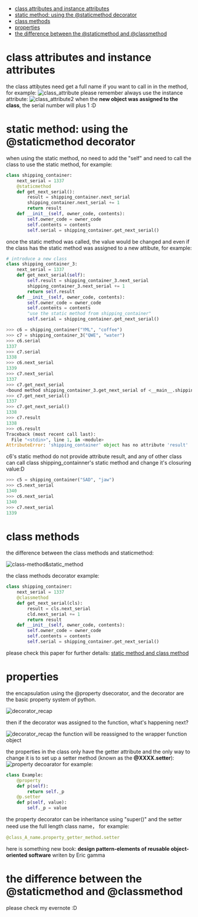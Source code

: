 - [class attributes and instance attributes](#class-attributes-and-instance-attributes)
- [static method: using the @staticmethod decorator](#static-method-using-the-staticmethod-decorator)
- [class methods](#class-methods)
- [properties](#properties)
- [the difference between the @staticmethod and @classmethod](#the-difference-between-the-staticmethod-and-classmethod)


# class attributes and instance attributes

the class attibutes need get a full name if you want to call in in the method, for example:
![class_attribute](images/class_attributes.png)
please remember always use the instance attribute:
![class_attribute2](images/class_attributes_2.png)
when the **new object was assigned to the class**, the serial number will plus 1 :D

# static method: using the @staticmethod decorator
when using the static method, no need to add the "self" and need to call the class to use the static method, for example:
```python
class shipping_container:  
    next_serial = 1337
    @staticmethod
    def get_next_serial():
        result = shipping_container.next_serial
        shipping_container.next_serial += 1
        return result
    def __init__(self, owner_code, contents):
        self.owner_code = owner_code
        self.contents = contents
        self.serial = shipping_container.get_next_serial()
```
once the static method was called, the value would be changed and even if the class has the static method was assigned to a new attibute, for example:
```python
# introduce a new class
class shipping_container_3:  
    next_serial = 1337
    def get_next_serial(self):
        self.result = shipping_container_3.next_serial
        shipping_container_3.next_serial += 1
        return self.result
    def __init__(self, owner_code, contents):
        self.owner_code = owner_code
        self.contents = contents
        "use the static method from shipping_container"
        self.serial = shipping_container.get_next_serial()

>>> c6 = shipping_container("YML", "coffee")
>>> c7 = shipping_container_3("QWE", "water")
>>> c6.serial
1337
>>> c7.serial
1338
>>> c6.next_serial
1339
>>> c7.next_serial
1337
>>> c7.get_next_serial
<bound method shipping_container_3.get_next_serial of <__main__.shipping_container_3 object at 0x03740CB0>>
>>> c7.get_next_serial()
1337
>>> c7.get_next_serial()
1338
>>> c7.result
1338
>>> c6.result
Traceback (most recent call last):
  File "<stdin>", line 1, in <module>
AttributeError: 'shipping_container' object has no attribute 'result'
```
c6's static method do not provide attribute result, and any of other class can call class shipping_containner's static method and change it's closuring value:D

```python
>>> c5 = shipping_container("SAD", "jaw")  
>>> c5.next_serial
1340
>>> c6.next_serial 
1340
>>> c7.next_serial
1339
```
# class methods

the difference between the class methods and staticmethod:

![class-method&static_method](images/class_method.png)

the class methods decorator example:
```python
class shipping_container:  
    next_serial = 1337
    @classmethod
    def get_next_serial(cls):
        result = cls.next_serial
        cld.next_serial += 1
        return result
    def __init__(self, owner_code, contents):
        self.owner_code = owner_code
        self.contents = contents
        self.serial = shipping_container.get_next_serial()
```

please check this paper for further details:
[static method and class method](https://www.zhihu.com/question/20021164)

# properties
the encapsulation using the @property dsecorator, and the decorator are the basic property system of python. 

![decorator_recap](images/decorator_recap.png)

then if the decorator was assigned to the function, what's happening next?

![decorator_recap](images/decorator_recap2.png)
the function will be reassigned to the wrapper function object

the properties in the class only have the getter attribute and the only way to change it is to set up a setter method (known as the **@XXXX.setter**):
![property decoarator](images/property&#32;decorator.png)
for example:
```python
class Example:
    @property
    def p(self):
        return self._p
    @p.setter
    def p(self, value):
        self._p = value
```
the property decorator can be inheritance using "super()"
and the setter need use the full length class name， for example:
```python
@class_A_name.property_getter_method.setter
```
here is something new book:
**design pattern-elements of reusable object-oriented software**
writen by Eric gamma


# the difference between the @staticmethod and @classmethod
please check my evernote :D
